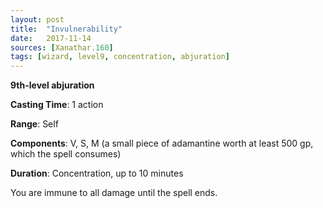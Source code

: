 ```yaml
---
layout: post
title:  "Invulnerability"
date:   2017-11-14
sources: [Xanathar.160]
tags: [wizard, level9, concentration, abjuration]
---
```


**9th-level abjuration**

**Casting Time**: 1 action

**Range**: Self

**Components**: V, S, M (a small piece of adamantine worth at least 500 gp, which the spell consumes)

**Duration**: Concentration, up to 10 minutes

You are immune to all damage until the spell ends.
